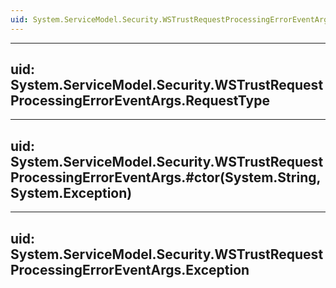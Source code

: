 ```yaml
---
uid: System.ServiceModel.Security.WSTrustRequestProcessingErrorEventArgs
---
```


---
uid: System.ServiceModel.Security.WSTrustRequestProcessingErrorEventArgs.RequestType
---

---
uid: System.ServiceModel.Security.WSTrustRequestProcessingErrorEventArgs.#ctor(System.String,System.Exception)
---

---
uid: System.ServiceModel.Security.WSTrustRequestProcessingErrorEventArgs.Exception
---
